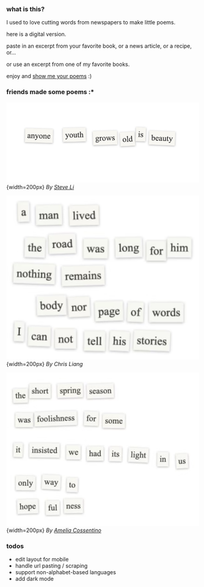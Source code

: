 ### what is this?
I used to love cutting words from newspapers to make little poems.

here is a digital version.

paste in an excerpt from your favorite book, or a news article, or a recipe, or...

or use an excerpt from one of my favorite books.

enjoy and [show me your poems](https://x.com/kbarley66) :) 

### friends made some poems :*
![steve poem](ex/steve.jpeg){width=200px}
*By [Steve Li](https://x.com/steveshenli)*

![chris poem](ex/chris.png){width=200px}
*By Chris Liang*

![amelia poem](ex/amelia.png){width=200px}
*By [Amelia Cossentino](https://www.instagram.com/ameliacomix/)*

### todos
- edit layout for mobile
- handle url pasting / scraping
- support non-alphabet-based languages
- add dark mode
